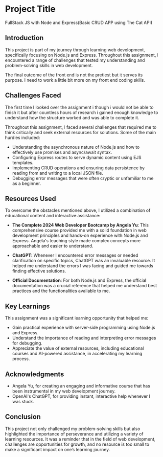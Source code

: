 # Project Title

FullStack JS with Node and Express(Basic CRUD APP using The Cat API)

## Introduction

This project is part of my journey through learning web development, specifically focusing on Node.js and Express. Throughout this assignment, I encountered a range of challenges that tested my understanding and problem-solving skills in web development.

The final outcome of the front end is not the pretiest but it serves its purpose. I need to work a little bit more on my front end coding skills. 
## Challenges Faced
The first time I looked over the assignment i though i would not be able to finish it but after countless hours of research i gained enough knowledge to understand how the structure worked and was able to complete it.

Throughout this assignment, I faced several challenges that required me to think critically and seek external resources for solutions. Some of the main hurdles included:

- Understanding the asynchronous nature of Node.js and how to effectively use promises and async/await syntax.
- Configuring Express routes to serve dynamic content using EJS templates.
- Implementing CRUD operations and ensuring data persistence by reading from and writing to a local JSON file.
- Debugging error messages that were often cryptic or unfamiliar to me as a beginner.

## Resources Used

To overcome the obstacles mentioned above, I utilized a combination of educational content and interactive assistance:

- **The Complete 2024 Web Developer Bootcamp by Angela Yu**: This comprehensive course provided me with a solid foundation in web development principles and hands-on experience with Node.js and Express. Angela's teaching style made complex concepts more approachable and easier to understand.

- **ChatGPT**: Whenever I encountered error messages or needed clarification on specific topics, ChatGPT was an invaluable resource. It helped me understand the errors I was facing and guided me towards finding effective solutions.

- **Official Documentation**: For both Node.js and Express, the official documentation was a crucial reference that helped me understand best practices and the functionalities available to me.

## Key Learnings

This assignment was a significant learning opportunity that helped me:

- Gain practical experience with server-side programming using Node.js and Express.
- Understand the importance of reading and interpreting error messages for debugging.
- Appreciate the value of external resources, including educational courses and AI-powered assistance, in accelerating my learning process.

## Acknowledgments

- Angela Yu, for creating an engaging and informative course that has been instrumental in my web development journey.
- OpenAI's ChatGPT, for providing instant, interactive help whenever I was stuck.

## Conclusion

This project not only challenged my problem-solving skills but also highlighted the importance of perseverance and utilizing a variety of learning resources. It was a reminder that in the field of web development, challenges are opportunities for growth, and no resource is too small to make a significant impact on one’s learning journey.
